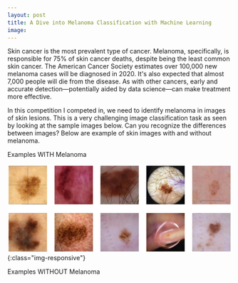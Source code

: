 ```yaml
---
layout: post
title: A Dive into Melanoma Classification with Machine Learning
image: 
---
```


Skin cancer is the most prevalent type of cancer. Melanoma, specifically, is responsible for 75% of skin cancer deaths, despite being the least common skin cancer. The American Cancer Society estimates over 100,000 new melanoma cases will be diagnosed in 2020. It's also expected that almost 7,000 people will die from the disease. As with other cancers, early and accurate detection—potentially aided by data science—can make treatment more effective.

In this competition I competed in, we need to identify melanoma in images of skin lesions. This is a very challenging image classification task as seen by looking at the sample images below. Can you recognize the differences between images? Below are example of skin images with and without melanoma.

Examples WITH Melanoma

![Example WITH Melanoma](/assets/images/Melanoma/WXitrw2.png){:class="img-responsive"}


Examples WITHOUT Melanoma